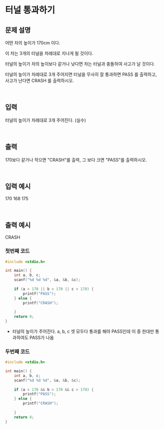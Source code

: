 # 터널 통과하기

## 문제 설명   

어떤 차의 높이가 170cm 이다.

이 차는 3개의 터널을 차례대로 지나게 될 것이다.

터널의 높이가 차의 높이보다 같거나 낮다면 차는 터널과 충돌하여 사고가 날 것이다.

터널의 높이가 차례대로 3개 주어지면 터널을 무사히 잘 통과하면 PASS 를 출력하고, 사고가 난다면 CRASH 를 출력하시오.

​

## 입력

터널의 높이가 차례대로 3개 주어진다. (실수)

​

## 출력

170보다 같거나 작으면 "CRASH"를 출력, 그 보다 크면 "PASS"를 출력하시오.

​

## 입력 예시   

170 168 175

​

## 출력 예시

CRASH

### 첫번째 코드
```c
#include <stdio.h>

int main() {
    int a, b, c;
    scanf("%d %d %d", &a, &b, &c);
    
    if (a > 170 || b > 170 || c > 170) {
        printf("PASS");
    } else {
        printf("CRASH");
        
    }
    return 0;
}
``` 
- 터널의 높이가 주어진다. a, b, c 셋 모두다 통과를 해야 PASS인데 이 중 한대만 통과하여도 PASS가 나옴

### 두번째 코드
```c
#include <stdio.h>

int main() {
    int a, b, c;
    scanf("%d %d %d", &a, &b, &c);
    
    if (a > 170 && b > 170 && c > 170) {
        printf("PASS");
    } else {
        printf("CRASH");
        
    }
    return 0;
}
```
